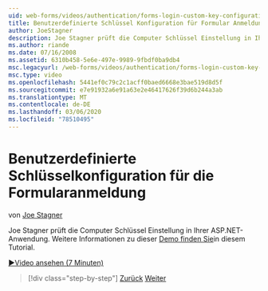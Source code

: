 ```yaml
---
uid: web-forms/videos/authentication/forms-login-custom-key-configuration
title: Benutzerdefinierte Schlüssel Konfiguration für Formular Anmeldung | Microsoft-Dokumentation
author: JoeStagner
description: Joe Stagner prüft die Computer Schlüssel Einstellung in Ihrer ASP.NET-Anwendung. Weitere Informationen zu dieser Demo finden Sie in diesem Tutorial.
ms.author: riande
ms.date: 07/16/2008
ms.assetid: 6310b458-5e6e-497e-9989-9fbdf0ba9db4
msc.legacyurl: /web-forms/videos/authentication/forms-login-custom-key-configuration
msc.type: video
ms.openlocfilehash: 5441ef0c79c2c1acff0baed6668e3bae519d8d5f
ms.sourcegitcommit: e7e91932a6e91a63e2e46417626f39d6b244a3ab
ms.translationtype: MT
ms.contentlocale: de-DE
ms.lasthandoff: 03/06/2020
ms.locfileid: "78510495"
---
```

# <a name="forms-login-custom-key-configuration"></a>Benutzerdefinierte Schlüsselkonfiguration für die Formularanmeldung

von [Joe Stagner](https://github.com/JoeStagner)

Joe Stagner prüft die Computer Schlüssel Einstellung in Ihrer ASP.NET-Anwendung. Weitere Informationen zu dieser [Demo finden Sie](../../overview/older-versions-security/introduction/forms-authentication-configuration-and-advanced-topics-vb.md)in diesem Tutorial.

[&#9654;Video ansehen (7 Minuten)](https://channel9.msdn.com/Blogs/ASP-NET-Site-Videos/forms-login-custom-key-configuration)

> [!div class="step-by-step"]
> [Zurück](asp-forms-login-relocation.md)
> [Weiter](add-custom-data-to-the-authentication-method.md)
